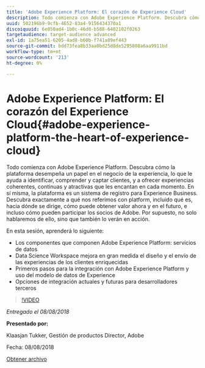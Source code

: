 ```yaml
---
title: 'Adobe Experience Platform: El corazón de Experience Cloud'
description: Todo comienza con Adobe Experience Platform. Descubra cómo la plataforma desempeña un papel en el negocio de la experiencia, lo que le ayuda a identificar, comprender y captar clientes, y a ofrecer experiencias coherentes, continuas y atractivas que les encantan en cada momento.
uuid: 502196b9-9cfb-4652-83a4-9156434370a1
discoiquuid: 6e050ad4-1b0c-46d0-b588-6402102f0263
targetaudience: target-audience advanced
exl-id: 1a75ea51-6205-4ad8-b60b-f741a89ef443
source-git-commit: bdd73fea8b33aa0bd25d8de5295808a6aa9911bd
workflow-type: tm+mt
source-wordcount: '213'
ht-degree: 0%

---
```


# Adobe Experience Platform: El corazón del Experience Cloud{#adobe-experience-platform-the-heart-of-experience-cloud}

Todo comienza con Adobe Experience Platform. Descubra cómo la plataforma desempeña un papel en el negocio de la experiencia, lo que le ayuda a identificar, comprender y captar clientes, y a ofrecer experiencias coherentes, continuas y atractivas que les encantan en cada momento. En sí misma, la plataforma es un sistema de registro para Experience Business.  Descubra exactamente a qué nos referimos con platform, incluido qué es, hacia dónde se dirige, cómo puede obtener valor ahora y en el futuro, e incluso cómo pueden participar los socios de Adobe. Por supuesto, no solo hablaremos de ello, sino que también lo verán en acción.

En esta sesión, aprenderá lo siguiente:

* Los componentes que componen Adobe Experience Platform: servicios de datos
* Data Science Workspace mejora en gran medida el diseño y el envío de las experiencias de los clientes enriquecidas
* Primeros pasos para la integración con Adobe Experience Platform y uso del modelo de datos de Experience
* Opciones de integración actuales y futuras para desarrolladores terceros

>[!VIDEO](https://video.tv.adobe.com/v/23270/?quality=9)

*Entregado el 08/08/2018*

**Presentado por:**

Klaasjan Tukker, Gestión de productos Director, Adobe

Fecha: 08/08/2018

[Obtener archivo](assets/20180808-gems-adobe+cloud+platform-experience+system+of+record-1.pdf)

<!--
[Get back to the Overview](https://helpx.adobe.com/experience-manager/kt/eseminars/gems/aem-index.html)
-->
